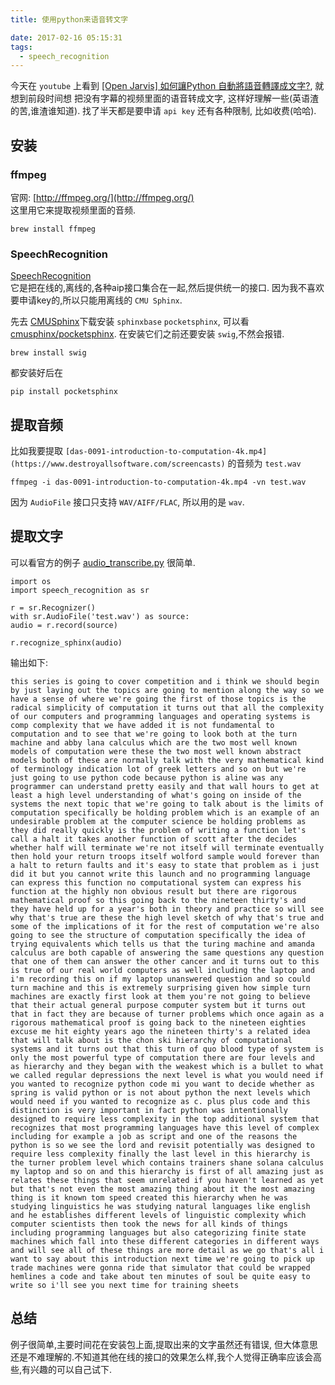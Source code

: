 ```yaml
---
title: 使用python来语音转文字

date: 2017-02-16 05:15:31
tags:
  - speech_recognition
---
```


今天在 `youtube` 上看到 [[Open Jarvis] 如何讓Python 自動將語音轉譯成文字?](https://www.youtube.com/watch?v=31DZfkYRvI4), 就想到前段时间想
把没有字幕的视频里面的语音转成文字, 这样好理解一些(英语渣的苦,谁渣谁知道).
找了半天都是要申请 `api key` 还有各种限制, 比如收费(哈哈).

## 安装
### ffmpeg
官网: [http://ffmpeg.org/](http://ffmpeg.org/)    
这里用它来提取视频里面的音频.

    brew install ffmpeg

### SpeechRecognition
[SpeechRecognition](https://pypi.python.org/pypi/SpeechRecognition/)    
它是把在线的,离线的,各种aip接口集合在一起,然后提供统一的接口.
因为我不喜欢要申请key的,所以只能用离线的 `CMU Sphinx`.

先去 [CMUSphinx](http://cmusphinx.sourceforge.net/wiki/download)下载安装 `sphinxbase` `pocketsphinx`, 可以看 [cmusphinx/pocketsphinx](https://github.com/cmusphinx/pocketsphinx).
在安装它们之前还要安装 `swig`,不然会报错.

    brew install swig

都安装好后在

    pip install pocketsphinx


## 提取音频
比如我要提取 `[das-0091-introduction-to-computation-4k.mp4](https://www.destroyallsoftware.com/screencasts)` 的音频为 `test.wav`    

    ffmpeg -i das-0091-introduction-to-computation-4k.mp4 -vn test.wav

因为 `AudioFile` 接口只支持 `WAV/AIFF/FLAC`, 所以用的是 `wav`.


## 提取文字
可以看官方的例子 [audio_transcribe.py](https://github.com/Uberi/speech_recognition/blob/master/examples/audio_transcribe.py) 很简单.

    import os
    import speech_recognition as sr

    r = sr.Recognizer()
    with sr.AudioFile('test.wav') as source:
    audio = r.record(source)

    r.recognize_sphinx(audio)

输出如下:    


    this series is going to cover competition and i think we should begin by just laying out the topics are going to mention along the way so we have a sense of where we're going the first of those topics is the radical simplicity of computation it turns out that all the complexity of our computers and programming languages and operating systems is comp complexity that we have added it is not fundamental to computation and to see that we're going to look both at the turn machine and abby lana calculus which are the two most well known models of computation were these the two most well known abstract models both of these are normally talk with the very mathematical kind of terminology indication lot of greek letters and so on but we're just going to use python code because python is aline was any programmer can understand pretty easily and that wall hours to get at least a high level understanding of what's going on inside of the systems the next topic that we're going to talk about is the limits of computation specifically be holding problem which is an example of an undesirable problem at the computer science be holding problems as they did really quickly is the problem of writing a function let's call a halt it takes another function of scott after the decides whether half will terminate we're not itself will terminate eventually then hold your return troops itself wolford sample would forever than a halt to return faults and it's easy to state that problem as i just did it but you cannot write this launch and no programming language can express this function no computational system can express his function at the highly non obvious result but there are rigorous mathematical proof so this going back to the nineteen thirty's and they have held up for a year's both in theory and practice so will see why that's true are these the high level sketch of why that's true and some of the implications of it for the rest of computation we're also going to see the structure of computation specifically the idea of trying equivalents which tells us that the turing machine and amanda calculus are both capable of answering the same questions any question that one of them can answer the other cancer and it turns out to this is true of our real world computers as well including the laptop and i'm recording this on if my laptop unanswered question and so could turn machine and this is extremely surprising given how simple turn machines are exactly first look at them you're not going to believe that their actual general purpose computer system but it turns out that in fact they are because of turner problems which once again as a rigorous mathematical proof is going back to the nineteen eighties excuse me hit eighty years ago the nineteen thirty's a related idea that will talk about is the chon ski hierarchy of computational systems and it turns out that this turn of quo blood type of system is only the most powerful type of computation there are four levels and as hierarchy and they began with the weakest which is a bullet to what we called regular depressions the next level is what you would need if you wanted to recognize python code mi you want to decide whether as spring is valid python or is not about python the next levels which would need if you wanted to recognize as c. plus plus code and this distinction is very important in fact python was intentionally designed to require less complexity in the top additional system that recognizes that most programming languages have this level of complex including for example a job as script and one of the reasons the python is so we see the lord and revisit potentially was designed to require less complexity finally the last level in this hierarchy is the turner problem level which contains trainers shane solana calculus my laptop and so on and this hierarchy is first of all amazing just as relates these things that seem unrelated if you haven't learned as yet but that's not even the most amazing thing about it the most amazing thing is it known tom speed created this hierarchy when he was studying linguistics he was studying natural languages like english and he establishes different levels of linguistic complexity which computer scientists then took the news for all kinds of things including programming languages but also categorizing finite state machines which fall into these different categories in different ways and will see all of these things are more detail as we go that's all i want to say about this introduction next time we're going to pick up trade machines were gonna ride that simulator that could be wrapped hemlines a code and take about ten minutes of soul be quite easy to write so i'll see you next time for training sheets


## 总结
例子很简单,主要时间花在安装包上面,提取出来的文字虽然还有错误, 但大体意思还是不难理解的.不知道其他在线的接口的效果怎么样,我个人觉得正确率应该会高些,有兴趣的可以自己试下.
